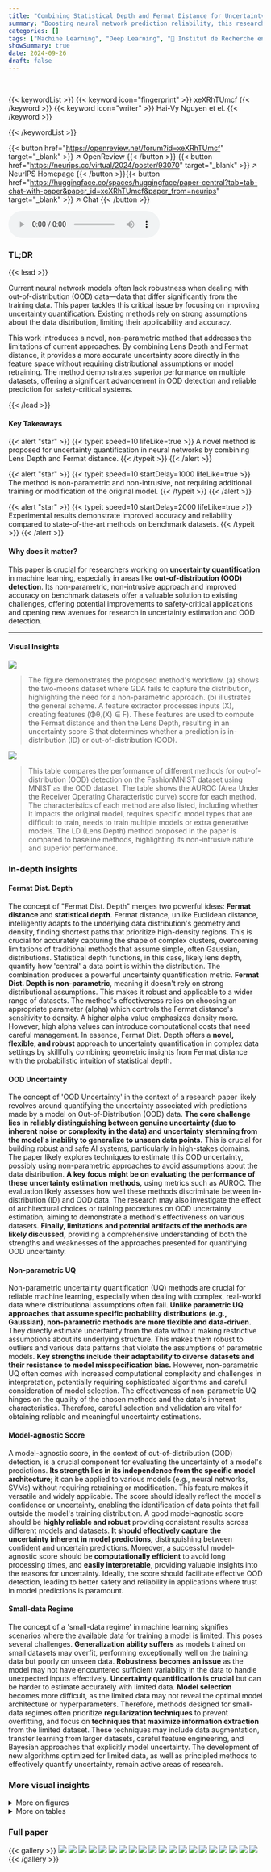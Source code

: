 ```yaml
---
title: "Combining Statistical Depth and Fermat Distance for Uncertainty Quantification"
summary: "Boosting neural network prediction reliability, this research ingeniously combines statistical depth and Fermat distance for superior uncertainty quantification, eliminating the need for distributiona..."
categories: []
tags: ["Machine Learning", "Deep Learning", "🏢 Institut de Recherche en Informatique de Toulouse",]
showSummary: true
date: 2024-09-26
draft: false
---
```


<br>

{{< keywordList >}}
{{< keyword icon="fingerprint" >}} xeXRhTUmcf {{< /keyword >}}
{{< keyword icon="writer" >}} Hai-Vy Nguyen et el. {{< /keyword >}}
 
{{< /keywordList >}}

{{< button href="https://openreview.net/forum?id=xeXRhTUmcf" target="_blank" >}}
↗ OpenReview
{{< /button >}}
{{< button href="https://neurips.cc/virtual/2024/poster/93070" target="_blank" >}}
↗ NeurIPS Homepage
{{< /button >}}{{< button href="https://huggingface.co/spaces/huggingface/paper-central?tab=tab-chat-with-paper&paper_id=xeXRhTUmcf&paper_from=neurips" target="_blank" >}}
↗ Chat
{{< /button >}}



<audio controls>
    <source src="https://ai-paper-reviewer.com/xeXRhTUmcf/podcast.wav" type="audio/wav">
    Your browser does not support the audio element.
</audio>


### TL;DR


{{< lead >}}

Current neural network models often lack robustness when dealing with out-of-distribution (OOD) data—data that differ significantly from the training data.  This paper tackles this critical issue by focusing on improving uncertainty quantification. Existing methods rely on strong assumptions about the data distribution, limiting their applicability and accuracy.



This work introduces a novel, non-parametric method that addresses the limitations of current approaches. By combining Lens Depth and Fermat distance, it provides a more accurate uncertainty score directly in the feature space without requiring distributional assumptions or model retraining.  The method demonstrates superior performance on multiple datasets, offering a significant advancement in OOD detection and reliable prediction for safety-critical systems.

{{< /lead >}}


#### Key Takeaways

{{< alert "star" >}}
{{< typeit speed=10 lifeLike=true >}} A novel method is proposed for uncertainty quantification in neural networks by combining Lens Depth and Fermat distance. {{< /typeit >}}
{{< /alert >}}

{{< alert "star" >}}
{{< typeit speed=10 startDelay=1000 lifeLike=true >}} The method is non-parametric and non-intrusive, not requiring additional training or modification of the original model. {{< /typeit >}}
{{< /alert >}}

{{< alert "star" >}}
{{< typeit speed=10 startDelay=2000 lifeLike=true >}} Experimental results demonstrate improved accuracy and reliability compared to state-of-the-art methods on benchmark datasets. {{< /typeit >}}
{{< /alert >}}

#### Why does it matter?
This paper is crucial for researchers working on **uncertainty quantification** in machine learning, especially in areas like **out-of-distribution (OOD) detection**. Its non-parametric, non-intrusive approach and improved accuracy on benchmark datasets offer a valuable solution to existing challenges, offering potential improvements to safety-critical applications and opening new avenues for research in uncertainty estimation and OOD detection.

------
#### Visual Insights



![](https://ai-paper-reviewer.com/xeXRhTUmcf/figures_1_1.jpg)

> The figure demonstrates the proposed method's workflow. (a) shows the two-moons dataset where GDA fails to capture the distribution, highlighting the need for a non-parametric approach.  (b) illustrates the general scheme.  A feature extractor processes inputs (X), creating features (Φθ₁(X) ∈ F). These features are used to compute the Fermat distance and then the Lens Depth, resulting in an uncertainty score S that determines whether a prediction is in-distribution (ID) or out-of-distribution (OOD).





![](https://ai-paper-reviewer.com/xeXRhTUmcf/tables_7_1.jpg)

> This table compares the performance of different methods for out-of-distribution (OOD) detection on the FashionMNIST dataset using MNIST as the OOD dataset.  The table shows the AUROC (Area Under the Receiver Operating Characteristic curve) score for each method.  The characteristics of each method are also listed, including whether it impacts the original model, requires specific model types that are difficult to train, needs to train multiple models or extra generative models.  The LD (Lens Depth) method proposed in the paper is compared to baseline methods, highlighting its non-intrusive nature and superior performance.





### In-depth insights


#### Fermat Dist. Depth
The concept of "Fermat Dist. Depth" merges two powerful ideas: **Fermat distance** and **statistical depth**.  Fermat distance, unlike Euclidean distance, intelligently adapts to the underlying data distribution's geometry and density, finding shortest paths that prioritize high-density regions.  This is crucial for accurately capturing the shape of complex clusters, overcoming limitations of traditional methods that assume simple, often Gaussian, distributions. Statistical depth functions, in this case, likely lens depth, quantify how 'central' a data point is within the distribution. The combination produces a powerful uncertainty quantification metric.  **Fermat Dist. Depth is non-parametric**, meaning it doesn't rely on strong distributional assumptions. This makes it robust and applicable to a wider range of datasets.  The method's effectiveness relies on choosing an appropriate parameter (alpha) which controls the Fermat distance's sensitivity to density. A higher alpha value emphasizes density more.  However, high alpha values can introduce computational costs that need careful management.  In essence, Fermat Dist. Depth offers a **novel, flexible, and robust** approach to uncertainty quantification in complex data settings by skillfully combining geometric insights from Fermat distance with the probabilistic intuition of statistical depth.

#### OOD Uncertainty
The concept of 'OOD Uncertainty' in the context of a research paper likely revolves around quantifying the uncertainty associated with predictions made by a model on Out-of-Distribution (OOD) data.  **The core challenge lies in reliably distinguishing between genuine uncertainty (due to inherent noise or complexity in the data) and uncertainty stemming from the model's inability to generalize to unseen data points.** This is crucial for building robust and safe AI systems, particularly in high-stakes domains.  The paper likely explores techniques to estimate this OOD uncertainty, possibly using non-parametric approaches to avoid assumptions about the data distribution. **A key focus might be on evaluating the performance of these uncertainty estimation methods,** using metrics such as AUROC.  The evaluation likely assesses how well these methods discriminate between in-distribution (ID) and OOD data.  The research may also investigate the effect of architectural choices or training procedures on OOD uncertainty estimation, aiming to demonstrate a method's effectiveness on various datasets.  **Finally, limitations and potential artifacts of the methods are likely discussed,** providing a comprehensive understanding of both the strengths and weaknesses of the approaches presented for quantifying OOD uncertainty.

#### Non-parametric UQ
Non-parametric uncertainty quantification (UQ) methods are crucial for reliable machine learning, especially when dealing with complex, real-world data where distributional assumptions often fail. **Unlike parametric UQ approaches that assume specific probability distributions (e.g., Gaussian), non-parametric methods are more flexible and data-driven.** They directly estimate uncertainty from the data without making restrictive assumptions about its underlying structure. This makes them robust to outliers and various data patterns that violate the assumptions of parametric models.  **Key strengths include their adaptability to diverse datasets and their resistance to model misspecification bias.**  However, non-parametric UQ often comes with increased computational complexity and challenges in interpretation, potentially requiring sophisticated algorithms and careful consideration of model selection.  The effectiveness of non-parametric UQ hinges on the quality of the chosen methods and the data's inherent characteristics. Therefore, careful selection and validation are vital for obtaining reliable and meaningful uncertainty estimations.

#### Model-agnostic Score
A model-agnostic score, in the context of out-of-distribution (OOD) detection, is a crucial component for evaluating the uncertainty of a model's predictions.  **Its strength lies in its independence from the specific model architecture**; it can be applied to various models (e.g., neural networks, SVMs) without requiring retraining or modification. This feature makes it versatile and widely applicable.  The score should ideally reflect the model's confidence or uncertainty, enabling the identification of data points that fall outside the model's training distribution. A good model-agnostic score should be **highly reliable and robust** providing consistent results across different models and datasets.  **It should effectively capture the uncertainty inherent in model predictions,** distinguishing between confident and uncertain predictions. Moreover, a successful model-agnostic score should be **computationally efficient** to avoid long processing times, and **easily interpretable**, providing valuable insights into the reasons for uncertainty.  Ideally, the score should facilitate effective OOD detection, leading to better safety and reliability in applications where trust in model predictions is paramount.

#### Small-data Regime
The concept of a 'small-data regime' in machine learning signifies scenarios where the available data for training a model is limited.  This poses several challenges. **Generalization ability suffers** as models trained on small datasets may overfit, performing exceptionally well on the training data but poorly on unseen data. **Robustness becomes an issue** as the model may not have encountered sufficient variability in the data to handle unexpected inputs effectively. **Uncertainty quantification is crucial** but can be harder to estimate accurately with limited data.  **Model selection** becomes more difficult, as the limited data may not reveal the optimal model architecture or hyperparameters.  Therefore, methods designed for small-data regimes often prioritize **regularization techniques** to prevent overfitting, and focus on **techniques that maximize information extraction** from the limited dataset. These techniques may include data augmentation, transfer learning from larger datasets, careful feature engineering, and Bayesian approaches that explicitly model uncertainty. The development of new algorithms optimized for limited data, as well as principled methods to effectively quantify uncertainty, remain active areas of research.


### More visual insights

<details>
<summary>More on figures
</summary>


![](https://ai-paper-reviewer.com/xeXRhTUmcf/figures_3_1.jpg)

> This figure shows a comparison of Lens Depth (LD) calculations using Euclidean distance for two different data distributions: a Gaussian distribution and a two-moons distribution.  The contour lines represent the LD values, with darker shades indicating higher depth. The black points represent the data points themselves.  The figure highlights that using Euclidean distance fails to properly capture the shape and density of the two-moons distribution, as the contour lines do not accurately reflect the cluster structure. In contrast, the Euclidean distance works relatively well for the Gaussian data because of the data's spherical shape.


![](https://ai-paper-reviewer.com/xeXRhTUmcf/figures_3_2.jpg)

> This figure visualizes the Fermat paths between two randomly selected points within a dataset for various values of the parameter α. The Fermat distance, a key component of the proposed method, is used to measure the distance between these points, taking into account the density and geometry of the data distribution.  In panel (a), where α = 1, the Fermat path is a straight line representing the Euclidean distance. As α increases (b-d), the Fermat path starts to bend and adapts to the shape and density of the cluster.  This demonstrates how the parameter α controls the sensitivity of the Fermat distance to the data's underlying structure, which is essential in effectively capturing the depth of a point with respect to the data distribution.


![](https://ai-paper-reviewer.com/xeXRhTUmcf/figures_4_1.jpg)

> This figure shows the results of applying Lens Depth (LD) with the sample Fermat distance on two datasets: moon and spiral.  Subfigures (a) and (b) demonstrate the artifacts produced by using the classical Fermat distance, showing zones of constant LD values.  In contrast, subfigures (c) and (d) illustrate the improved performance of the modified sample Fermat distance introduced by the authors, which accurately captures the distribution of both datasets.


![](https://ai-paper-reviewer.com/xeXRhTUmcf/figures_6_1.jpg)

> The figure shows a comparison of different uncertainty estimation methods applied to a two-moon dataset.  The methods compared are Lens Depth (LD) with different values of the hyperparameter 'a', Euclidean distance, Gaussian Discriminant Analysis (GDA), and predictive entropy. The figure demonstrates that LD is able to capture the shape and density of the data distribution more effectively than the other methods, especially in complex shapes where GDA fails.


![](https://ai-paper-reviewer.com/xeXRhTUmcf/figures_7_1.jpg)

> This figure shows the consistency curves for four different pairs of datasets: FashionMNIST/MNIST, CIFAR10/SVHN, CIFAR10/CIFAR100, and CIFAR10/Tiny-ImageNet. Each curve represents the accuracy of the model on the retained samples as a function of the percentage of samples rejected based on the Lens Depth (LD) score.  The results are shown for 5 independent runs, with each curve corresponding to a separately trained model. The increasing trend of the curves demonstrates the effectiveness of LD as a measure of uncertainty; rejecting more uncertain samples (those with lower LD scores) increases the overall accuracy of the model on the remaining samples.


![](https://ai-paper-reviewer.com/xeXRhTUmcf/figures_13_1.jpg)

> This figure shows the stability of the proposed method (LD with Sample Fermat Distance) when using only 20% of the data points from the spiral dataset.  Ten independent trials were conducted, each using a different random subset of 200 points out of the original 1000.  The contours of the LD level sets vary slightly across trials, demonstrating a degree of robustness, but the overall shape and structure of the distribution are consistently well-captured.


![](https://ai-paper-reviewer.com/xeXRhTUmcf/figures_14_1.jpg)

> This figure shows the results of an experiment where the number of points used to compute the Lens Depth (LD) on a spiral dataset is progressively reduced.  Each row shows results for a different percentage of the original 1000 data points (20%, 10%, 8%, 6%, 5%).  The images illustrate that while LD can effectively capture the shape of the distribution with 20% of the data, its performance deteriorates as the data sparsity increases.  At around 5-6% of the original data, LD loses the capacity to accurately represent the data distribution.


![](https://ai-paper-reviewer.com/xeXRhTUmcf/figures_15_1.jpg)

> This figure shows the results of applying Lens Depth (LD) with the Sample Fermat Distance on two datasets: the two-moons dataset and the spiral dataset. The left two subfigures (a and b) show the results obtained using the original Sample Fermat Distance, which produces artifacts in the form of regions with constant LD values. The right two subfigures (c and d) show the results obtained using a modified version of the Sample Fermat Distance, which successfully captures the distributions.


![](https://ai-paper-reviewer.com/xeXRhTUmcf/figures_16_1.jpg)

> This figure displays the consistency curves obtained from five independent runs for four different dataset pairs (FashionMNIST/MNIST, CIFAR10/SVHN, CIFAR10/CIFAR100, and CIFAR10/Tiny-ImageNet).  Each curve shows the relationship between the percentage of samples rejected based on their Lens Depth (LD) score and the accuracy on the retained samples.  The consistently increasing nature of the curves demonstrates that LD serves as a reliable indicator of uncertainty in model predictions, with higher accuracy observed as more uncertain samples are removed.


</details>




<details>
<summary>More on tables
</summary>


![](https://ai-paper-reviewer.com/xeXRhTUmcf/tables_8_1.jpg)
> This table presents the AUROC scores achieved by different uncertainty quantification methods on the CIFAR10 dataset, using Tiny-ImageNet, CIFAR100, and SVHN as out-of-distribution (OOD) datasets.  The methods compared include the proposed Lens Depth (LD) method, along with several baselines such as GDA, DDU, DUQ, SNGP, Energy-based, and Deep Ensembles.  Different model architectures (ResNet18 and Wide-ResNet-28-10) and training penalties (SN and JP) are also considered. The table highlights the performance of LD against established techniques for OOD detection.

![](https://ai-paper-reviewer.com/xeXRhTUmcf/tables_8_2.jpg)
> This table presents the AUROC (Area Under the Receiver Operating Characteristic curve) scores for out-of-distribution (OOD) detection experiments.  The experiments used CIFAR-100 as the in-distribution (ID) dataset and Tiny-ImageNet as the out-of-distribution (OOD) dataset.  The table compares the performance of the proposed Lens Depth (LD) method against several other state-of-the-art methods, including GDA, DUQ, SNGP, DDU, and an energy-based method. All methods were evaluated using the same Wide-ResNet-28-10 model for fair comparison. The results highlight the competitive performance of the LD method in this challenging OOD detection scenario.

![](https://ai-paper-reviewer.com/xeXRhTUmcf/tables_9_1.jpg)
> This table presents the Area Under the Receiver Operating Characteristic curve (AUROC) scores for out-of-distribution (OOD) detection.  It compares the performance of the proposed Lens Depth (LD) method and the Gaussian Discriminant Analysis (GDA) method. The key difference here is that the OOD data is very similar to the in-distribution (ID) data, obtained by performing a hold-one-out experiment on both MNIST and CIFAR10 datasets. This setup highlights the ability of LD to effectively separate data with similar features compared to the GDA method which uses a Gaussian assumption.

![](https://ai-paper-reviewer.com/xeXRhTUmcf/tables_16_1.jpg)
> This table presents the Area Under the Receiver Operating Characteristic curve (AUROC) scores achieved by three different strategies to reduce the computational cost of Lens Depth (LD) in out-of-distribution (OOD) detection using the Fashion-MNIST dataset. The three strategies are: I. Random, II. K-Mean/Center, and III. K-Mean/Center+. Each strategy uses a varying number of training examples (500, 1000, and 1500) to compute the LD.  The AUROC is a measure of the classifier's ability to distinguish between in-distribution and out-of-distribution samples.  Higher AUROC values indicate better performance.  The table shows the AUROC for each strategy and the number of training examples used.

</details>




### Full paper

{{< gallery >}}
<img src="https://ai-paper-reviewer.com/xeXRhTUmcf/1.png" class="grid-w50 md:grid-w33 xl:grid-w25" />
<img src="https://ai-paper-reviewer.com/xeXRhTUmcf/2.png" class="grid-w50 md:grid-w33 xl:grid-w25" />
<img src="https://ai-paper-reviewer.com/xeXRhTUmcf/3.png" class="grid-w50 md:grid-w33 xl:grid-w25" />
<img src="https://ai-paper-reviewer.com/xeXRhTUmcf/4.png" class="grid-w50 md:grid-w33 xl:grid-w25" />
<img src="https://ai-paper-reviewer.com/xeXRhTUmcf/5.png" class="grid-w50 md:grid-w33 xl:grid-w25" />
<img src="https://ai-paper-reviewer.com/xeXRhTUmcf/6.png" class="grid-w50 md:grid-w33 xl:grid-w25" />
<img src="https://ai-paper-reviewer.com/xeXRhTUmcf/7.png" class="grid-w50 md:grid-w33 xl:grid-w25" />
<img src="https://ai-paper-reviewer.com/xeXRhTUmcf/8.png" class="grid-w50 md:grid-w33 xl:grid-w25" />
<img src="https://ai-paper-reviewer.com/xeXRhTUmcf/9.png" class="grid-w50 md:grid-w33 xl:grid-w25" />
<img src="https://ai-paper-reviewer.com/xeXRhTUmcf/10.png" class="grid-w50 md:grid-w33 xl:grid-w25" />
<img src="https://ai-paper-reviewer.com/xeXRhTUmcf/11.png" class="grid-w50 md:grid-w33 xl:grid-w25" />
<img src="https://ai-paper-reviewer.com/xeXRhTUmcf/12.png" class="grid-w50 md:grid-w33 xl:grid-w25" />
<img src="https://ai-paper-reviewer.com/xeXRhTUmcf/13.png" class="grid-w50 md:grid-w33 xl:grid-w25" />
<img src="https://ai-paper-reviewer.com/xeXRhTUmcf/14.png" class="grid-w50 md:grid-w33 xl:grid-w25" />
<img src="https://ai-paper-reviewer.com/xeXRhTUmcf/15.png" class="grid-w50 md:grid-w33 xl:grid-w25" />
<img src="https://ai-paper-reviewer.com/xeXRhTUmcf/16.png" class="grid-w50 md:grid-w33 xl:grid-w25" />
<img src="https://ai-paper-reviewer.com/xeXRhTUmcf/17.png" class="grid-w50 md:grid-w33 xl:grid-w25" />
<img src="https://ai-paper-reviewer.com/xeXRhTUmcf/18.png" class="grid-w50 md:grid-w33 xl:grid-w25" />
<img src="https://ai-paper-reviewer.com/xeXRhTUmcf/19.png" class="grid-w50 md:grid-w33 xl:grid-w25" />
<img src="https://ai-paper-reviewer.com/xeXRhTUmcf/20.png" class="grid-w50 md:grid-w33 xl:grid-w25" />
{{< /gallery >}}